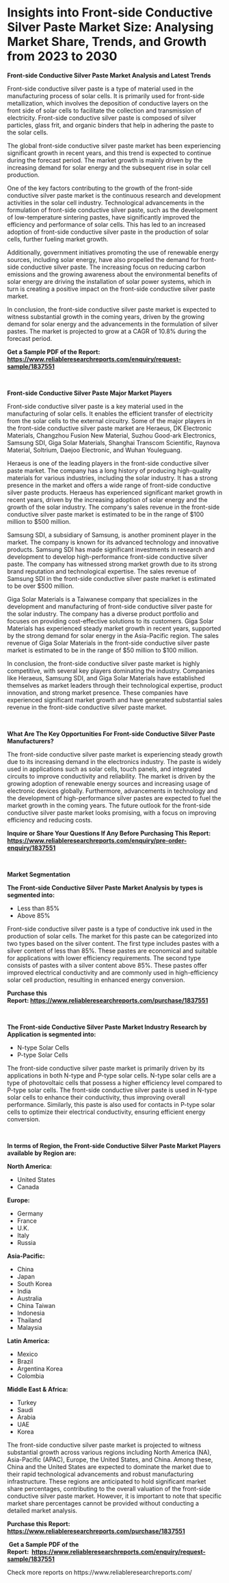 <p><h1>Insights into Front-side Conductive Silver Paste Market Size: Analysing Market Share, Trends, and Growth from 2023 to 2030</h1></p><p><strong>Front-side Conductive Silver Paste Market Analysis and Latest Trends</strong></p>
<p><p>Front-side conductive silver paste is a type of material used in the manufacturing process of solar cells. It is primarily used for front-side metallization, which involves the deposition of conductive layers on the front side of solar cells to facilitate the collection and transmission of electricity. Front-side conductive silver paste is composed of silver particles, glass frit, and organic binders that help in adhering the paste to the solar cells.</p><p>The global front-side conductive silver paste market has been experiencing significant growth in recent years, and this trend is expected to continue during the forecast period. The market growth is mainly driven by the increasing demand for solar energy and the subsequent rise in solar cell production.</p><p>One of the key factors contributing to the growth of the front-side conductive silver paste market is the continuous research and development activities in the solar cell industry. Technological advancements in the formulation of front-side conductive silver paste, such as the development of low-temperature sintering pastes, have significantly improved the efficiency and performance of solar cells. This has led to an increased adoption of front-side conductive silver paste in the production of solar cells, further fueling market growth.</p><p>Additionally, government initiatives promoting the use of renewable energy sources, including solar energy, have also propelled the demand for front-side conductive silver paste. The increasing focus on reducing carbon emissions and the growing awareness about the environmental benefits of solar energy are driving the installation of solar power systems, which in turn is creating a positive impact on the front-side conductive silver paste market.</p><p>In conclusion, the front-side conductive silver paste market is expected to witness substantial growth in the coming years, driven by the growing demand for solar energy and the advancements in the formulation of silver pastes. The market is projected to grow at a CAGR of 10.8% during the forecast period.</p></p>
<p><strong>Get a Sample PDF of the Report:&nbsp; <a href="https://www.reliableresearchreports.com/enquiry/request-sample/1837551">https://www.reliableresearchreports.com/enquiry/request-sample/1837551</a></strong></p>
<p>&nbsp;</p>
<p><strong>Front-side Conductive Silver Paste Major Market Players</strong></p>
<p><p>Front-side conductive silver paste is a key material used in the manufacturing of solar cells. It enables the efficient transfer of electricity from the solar cells to the external circuitry. Some of the major players in the front-side conductive silver paste market are Heraeus, DK Electronic Materials, Changzhou Fusion New Material, Suzhou Good-ark Electronics, Samsung SDI, Giga Solar Materials, Shanghai Transcom Scientific, Raynova Material, Soltrium, Daejoo Electronic, and Wuhan Youleguang.</p><p>Heraeus is one of the leading players in the front-side conductive silver paste market. The company has a long history of producing high-quality materials for various industries, including the solar industry. It has a strong presence in the market and offers a wide range of front-side conductive silver paste products. Heraeus has experienced significant market growth in recent years, driven by the increasing adoption of solar energy and the growth of the solar industry. The company's sales revenue in the front-side conductive silver paste market is estimated to be in the range of $100 million to $500 million.</p><p>Samsung SDI, a subsidiary of Samsung, is another prominent player in the market. The company is known for its advanced technology and innovative products. Samsung SDI has made significant investments in research and development to develop high-performance front-side conductive silver paste. The company has witnessed strong market growth due to its strong brand reputation and technological expertise. The sales revenue of Samsung SDI in the front-side conductive silver paste market is estimated to be over $500 million.</p><p>Giga Solar Materials is a Taiwanese company that specializes in the development and manufacturing of front-side conductive silver paste for the solar industry. The company has a diverse product portfolio and focuses on providing cost-effective solutions to its customers. Giga Solar Materials has experienced steady market growth in recent years, supported by the strong demand for solar energy in the Asia-Pacific region. The sales revenue of Giga Solar Materials in the front-side conductive silver paste market is estimated to be in the range of $50 million to $100 million.</p><p>In conclusion, the front-side conductive silver paste market is highly competitive, with several key players dominating the industry. Companies like Heraeus, Samsung SDI, and Giga Solar Materials have established themselves as market leaders through their technological expertise, product innovation, and strong market presence. These companies have experienced significant market growth and have generated substantial sales revenue in the front-side conductive silver paste market.</p></p>
<p>&nbsp;</p>
<p><strong>What Are The Key Opportunities For Front-side Conductive Silver Paste Manufacturers?</strong></p>
<p><p>The front-side conductive silver paste market is experiencing steady growth due to its increasing demand in the electronics industry. The paste is widely used in applications such as solar cells, touch panels, and integrated circuits to improve conductivity and reliability. The market is driven by the growing adoption of renewable energy sources and increasing usage of electronic devices globally. Furthermore, advancements in technology and the development of high-performance silver pastes are expected to fuel the market growth in the coming years. The future outlook for the front-side conductive silver paste market looks promising, with a focus on improving efficiency and reducing costs.</p></p>
<p><strong>Inquire or Share Your Questions If Any Before Purchasing This Report: <a href="https://www.reliableresearchreports.com/enquiry/pre-order-enquiry/1837551">https://www.reliableresearchreports.com/enquiry/pre-order-enquiry/1837551</a></strong></p>
<p>&nbsp;</p>
<p><strong>Market Segmentation</strong></p>
<p><strong>The Front-side Conductive Silver Paste Market Analysis by types is segmented into:</strong></p>
<p><ul><li>Less than 85%</li><li>Above 85%</li></ul></p>
<p><p>Front-side conductive silver paste is a type of conductive ink used in the production of solar cells. The market for this paste can be categorized into two types based on the silver content. The first type includes pastes with a silver content of less than 85%. These pastes are economical and suitable for applications with lower efficiency requirements. The second type consists of pastes with a silver content above 85%. These pastes offer improved electrical conductivity and are commonly used in high-efficiency solar cell production, resulting in enhanced energy conversion.</p></p>
<p><strong>Purchase this Report:&nbsp;<a href="https://www.reliableresearchreports.com/purchase/1837551">https://www.reliableresearchreports.com/purchase/1837551</a></strong></p>
<p>&nbsp;</p>
<p><strong>The Front-side Conductive Silver Paste Market Industry Research by Application is segmented into:</strong></p>
<p><ul><li>N-type Solar Cells</li><li>P-type Solar Cells</li></ul></p>
<p><p>The front-side conductive silver paste market is primarily driven by its applications in both N-type and P-type solar cells. N-type solar cells are a type of photovoltaic cells that possess a higher efficiency level compared to P-type solar cells. The front-side conductive silver paste is used in N-type solar cells to enhance their conductivity, thus improving overall performance. Similarly, this paste is also used for contacts in P-type solar cells to optimize their electrical conductivity, ensuring efficient energy conversion.</p></p>
<p>&nbsp;</p>
<p><strong>In terms of Region, the Front-side Conductive Silver Paste Market Players available by Region are:</strong></p>
<p>
    <p> <strong> North America: </strong>
        <ul>
            <li>United States</li>
            <li>Canada</li>
        </ul>
        </p> 
    <p> <strong> Europe: </strong>
        <ul>
            <li>Germany</li>
            <li>France</li>
            <li>U.K.</li>
            <li>Italy</li>
            <li>Russia</li>
        </ul>
        </p> 
    <p> <strong> Asia-Pacific: </strong>
        <ul>
            <li>China</li>
            <li>Japan</li>
            <li>South Korea</li>
            <li>India</li>
            <li>Australia</li>
            <li>China Taiwan</li>
            <li>Indonesia</li>
            <li>Thailand</li>
            <li>Malaysia</li>
        </ul>
        </p> 
    <p> <strong> Latin America: </strong>
        <ul>
            <li>Mexico</li>
            <li>Brazil</li>
            <li>Argentina Korea</li>
            <li>Colombia</li>
        </ul>
        </p> 
    <p> <strong> Middle East & Africa: </strong>
        <ul>
            <li>Turkey</li>
            <li>Saudi</li>
            <li>Arabia</li>
            <li>UAE</li>
            <li>Korea</li>
        </ul>
    </p>
    </p>
<p><p>The front-side conductive silver paste market is projected to witness substantial growth across various regions including North America (NA), Asia-Pacific (APAC), Europe, the United States, and China. Among these, China and the United States are expected to dominate the market due to their rapid technological advancements and robust manufacturing infrastructure. These regions are anticipated to hold significant market share percentages, contributing to the overall valuation of the front-side conductive silver paste market. However, it is important to note that specific market share percentages cannot be provided without conducting a detailed market analysis.</p></p>
<p><strong>Purchase this Report: <a href="https://www.reliableresearchreports.com/purchase/1837551">https://www.reliableresearchreports.com/purchase/1837551</a></strong></p>
<p>&nbsp;<strong>Get a Sample PDF of the Report:&nbsp;&nbsp;<a href="https://www.reliableresearchreports.com/enquiry/request-sample/1837551">https://www.reliableresearchreports.com/enquiry/request-sample/1837551</a></strong></p>
<p><strong></strong></p>
<p>Check more reports on https://www.reliableresearchreports.com/</p>